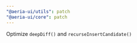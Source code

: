 ```yaml
---
"@aeria-ui/utils": patch
"@aeria-ui/core": patch
---
```


Optimize `deepDiff()` and `recurseInsertCandidate()`

